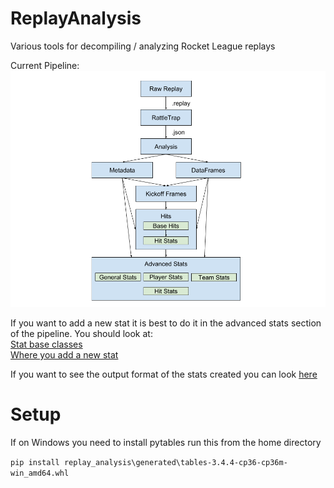 # ReplayAnalysis
Various tools for decompiling / analyzing Rocket League replays

Current Pipeline:
![pipeline is in Parserformat.png](Parser%20format.png)

If you want to add a new stat it is best to do it in the advanced stats section of the pipeline.
You should look at:<br />
[Stat base classes](replay_analysis/analysis/stats/stats.py)<br />
[Where you add a new stat](replay_analysis/analysis/stats/stats_list.py)

If you want to see the output format of the stats created you can look [here](api)

# Setup
If on Windows you need to install pytables
run this from the home directory

`pip install replay_analysis\generated\tables-3.4.4-cp36-cp36m-win_amd64.whl`

